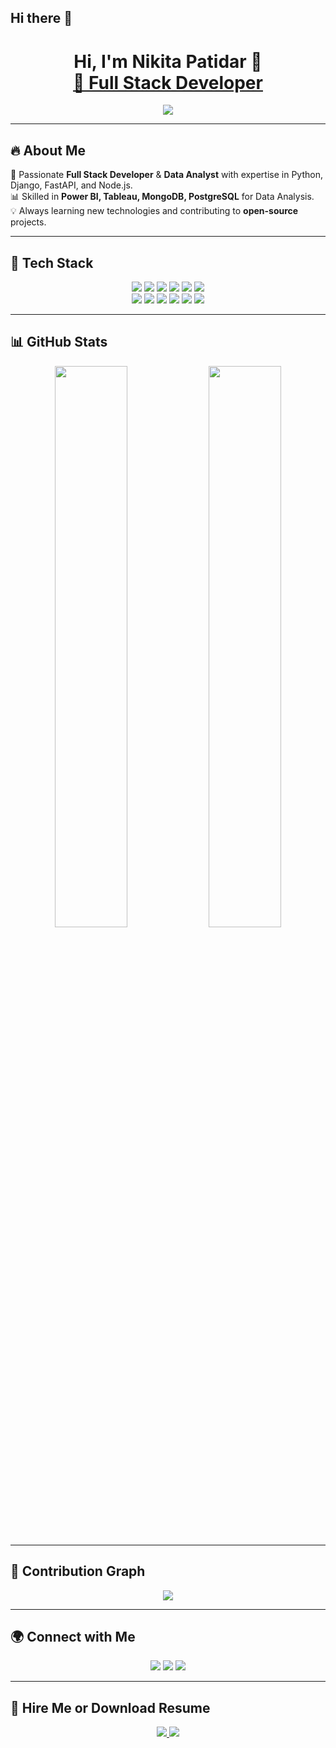 ## Hi there 👋


<h1 align="center">
  Hi, I'm Nikita Patidar 👋  
  <br>
  <a href="https://your-portfolio-link.com">🚀 Full Stack Developer</a>
</h1>

<p align="center">
  <img src="https://readme-typing-svg.herokuapp.com?font=Fira+Code&pause=1000&color=FF5733&width=435&lines=Full+Stack+Developer;Data+Analyst;FastAPI+%7C+Django+%7C+Node.js;Power+BI+%7C+Tableau+%7C+MongoDB" />
</p>

---

## 🔥 **About Me**
🚀 Passionate **Full Stack Developer** & **Data Analyst** with expertise in Python, Django, FastAPI, and Node.js.  
📊 Skilled in **Power BI, Tableau, MongoDB, PostgreSQL** for Data Analysis.  
💡 Always learning new technologies and contributing to **open-source** projects.  

---

## 🚀 **Tech Stack**  

<p align="center">
    <a href="#"><img src="https://img.shields.io/badge/Python-3776AB?style=for-the-badge&logo=python&logoColor=white"/></a>
    <a href="#"><img src="https://img.shields.io/badge/Django-092E20?style=for-the-badge&logo=django&logoColor=white"/></a>
    <a href="#"><img src="https://img.shields.io/badge/FastAPI-009688?style=for-the-badge&logo=fastapi&logoColor=white"/></a>
    <a href="#"><img src="https://img.shields.io/badge/React-20232A?style=for-the-badge&logo=react&logoColor=61DAFB"/></a>
    <a href="#"><img src="https://img.shields.io/badge/Node.js-43853D?style=for-the-badge&logo=node.js&logoColor=white"/></a>
    <a href="#"><img src="https://img.shields.io/badge/Express.js-404D59?style=for-the-badge&logo=express&logoColor=white"/></a>
    <br>
    <a href="#"><img src="https://img.shields.io/badge/HTML5-E34F26?style=for-the-badge&logo=html5&logoColor=white"/></a>
    <a href="#"><img src="https://img.shields.io/badge/CSS3-1572B6?style=for-the-badge&logo=css3&logoColor=white"/></a>
    <a href="#"><img src="https://img.shields.io/badge/JavaScript-F7DF1E?style=for-the-badge&logo=javascript&logoColor=black"/></a>
    <a href="#"><img src="https://img.shields.io/badge/PowerBI-F2C811?style=for-the-badge&logo=powerbi&logoColor=black"/></a>
    <a href="#"><img src="https://img.shields.io/badge/Tableau-E97627?style=for-the-badge&logo=tableau&logoColor=white"/></a>
    <a href="#"><img src="https://img.shields.io/badge/MS%20Excel-217346?style=for-the-badge&logo=microsoft-excel&logoColor=white"/></a>
</p>

---

## 📊 **GitHub Stats**  
<p align="center">
    <img src="https://github-readme-stats.vercel.app/api?username=nikitapatidar1&show_icons=true&theme=radical" width="48%" />
    <img src="https://github-readme-streak-stats.herokuapp.com/?user=nikitapatidar1&theme=radical" width="48%" />
</p>

---

## 🚀 **Contribution Graph**  
<p align="center">
    <img src="https://github-readme-activity-graph.vercel.app/graph?username=nikitapatidar1&theme=react-dark&hide_border=true" />
</p>

---

## 🌍 **Connect with Me**  
<p align="center">
    <a href="https://linkedin.com/in/your-profile"><img src="https://img.shields.io/badge/LinkedIn-0077B5?style=for-the-badge&logo=linkedin&logoColor=white" /></a>
    <a href="https://github.com/your-profile"><img src="https://img.shields.io/badge/GitHub-181717?style=for-the-badge&logo=github&logoColor=white" /></a>
    <a href="mailto:your-email@gmail.com"><img src="https://img.shields.io/badge/Gmail-D14836?style=for-the-badge&logo=gmail&logoColor=white" /></a>
</p>

---

## 🎯 **Hire Me or Download Resume**  
<p align="center">
    <a href="mailto:your-email@gmail.com">
        <img src="https://img.shields.io/badge/Hire%20Me-%230077B5.svg?&style=for-the-badge&logo=gmail&logoColor=white" />
    </a>
    <a href="https://your-resume-link.com">
        <img src="https://img.shields.io/badge/Get%20Resume-FF5733?style=for-the-badge&logo=adobeacrobatreader&logoColor=white" />
    </a>
</p>





